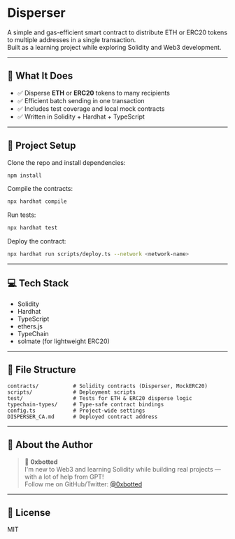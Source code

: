 # Disperser

A simple and gas-efficient smart contract to distribute ETH or ERC20 tokens to multiple addresses in a single transaction.  
Built as a learning project while exploring Solidity and Web3 development.

---

## 🚀 What It Does

- ✅ Disperse **ETH** or **ERC20** tokens to many recipients  
- ✅ Efficient batch sending in one transaction  
- ✅ Includes test coverage and local mock contracts  
- ✅ Written in Solidity + Hardhat + TypeScript

---

## 🧱 Project Setup

Clone the repo and install dependencies:

```bash
npm install
```

Compile the contracts:

```bash
npx hardhat compile
```

Run tests:

```bash
npx hardhat test
```

Deploy the contract:

```bash
npx hardhat run scripts/deploy.ts --network <network-name>
```

---

## 💻 Tech Stack

- Solidity
- Hardhat
- TypeScript
- ethers.js
- TypeChain
- solmate (for lightweight ERC20)

---

## 📁 File Structure

```
contracts/           # Solidity contracts (Disperser, MockERC20)
scripts/             # Deployment scripts
test/                # Tests for ETH & ERC20 disperse logic
typechain-types/     # Type-safe contract bindings
config.ts            # Project-wide settings
DISPERSER_CA.md      # Deployed contract address
```

---

## 🙋 About the Author

> 👤 **0xbotted**  
> I'm new to Web3 and learning Solidity while building real projects — with a lot of help from GPT!  
> Follow me on GitHub/Twitter: [@0xbotted](https://github.com/0xbotted)

---

## 📜 License

MIT
